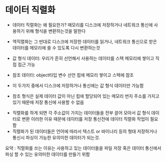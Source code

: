 # 데이터 직렬화

- 데이터 직렬화는 왜 필요한가? 매모리를 디스크에 저장하거나 네트워크 통신에 사용하기 위해 
형식을 변환하는것을 말한다
- 역직렬화는 그 반대로 디스크에 저장한 데이터를 읽거나, 네트워크 통신으로 받은 데이터를 메모리에 쓸 수 있도록 다시 변환하는것

- 값 형식 데이터: 우리가 흔히 선언해서 사용하는 데이터를 스택 메모리에 쌓이고 직접 접근 가능

- 참조 데이터: object타입 변수 선언 힙에  메모리 쌓이고 스택에 참조

- 이 두가지 중에서 디스크에 저장하거나 통신에는 값 형식 데이터만 가능함
 - 참조 형식은 실제 데이터 값이 아닌 힙에 할당되어 있는 메모리 번지 주소를 가지고 있기 때문에 
 저장 통신에 사용할 수 없음

 * 직렬화를 하게 되면 각 주소값이 가지는 데이터들을 전부 끌어 모아서 값 형식 데이터로 변환
 이러한 이유 때문에 데이터를 저장 통신전에 데이터 직렬화 작업이 필요함
 * 직렬화가 된 데이터들은 언어에 따라서 텍스트 or 바이너리 등의 형태 저장하거나 통신시 파싱이 가능한 유의미한 데이터가 되는것.

 요약 : 직렬화를 쓰는 이유는 사용하고 있는 데이터들을 파일 저장 혹은 데이터 통신에서 파싱 할 수 있는 유의미한 데이터를 만들기 위함
